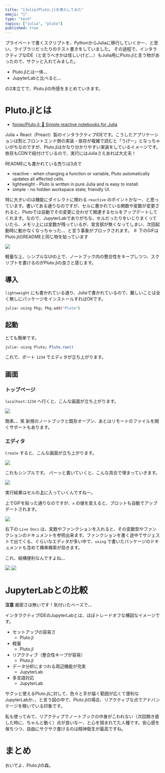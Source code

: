 ```yaml
---
title: "[Julia]Pluto.jlを導入してみた"
emoji: "📝"
type: "tech"
topics: ["julia", "pluto"]
published: true
---
```


プライベートで書くスクリプトを、PythonからJuliaに移行していくかー、と思い、ライブラリだったりのテスト書きをしていました。
その過程で、インタラクティブなIDE（と言うべきかは怪しいけど、、）もJulia用にPluto.jlと言う物があったので、サクッと入れてみました。

- Pluto.jlとは一体、、
- JupyterLabと比べると、、

の2本立てで、Pluto.jlの所感をまとめていきます。

# Pluto.jlとは

- [fonsp/Pluto.jl: 🎈 Simple reactive notebooks for Julia](https://github.com/fonsp/Pluto.jl)

Julia + React（Preact）製のインタラクティブIDEです。こうしたアプリケーションは割とフロントエンド側の実装・依存が複雑で読むと「うげー」となっちゃいがちなのですが、Pluto.jlはかなり分かりやすい実装をしているイメージです。依存もCDNで紐付けているので、実行にはJuliaさえあれば大丈夫！

READMEにも書かれている売りは3点で

- reactive - when changing a function or variable, Pluto automatically updates all affected cells.
- lightweight - Pluto is written in pure Julia and is easy to install.
- simple - no hidden workspace state; friendly UI.

特に大きいのは機能にダイレクトに関わる `reactive` のポイントかなー、と思っています。書いてある通りなのですが、セルに書かれている関数や変数が変更されると、Plutoでは自動でその変更に合わせて関連するセルをアップデートしてくれます。なので、JupyterLabでありがちな、セルだったりをいじりまくっていたら、メモリ上には変数が残っているが、宣言部が無くなってしまい、次回起動時に動かなくなっちゃった、、と言う事象がブロックされます。
＃ 下のGIFはPluto.jlのREADMEと同じ物を貼っています

![](https://storage.googleapis.com/zenn-user-upload/0u4ddouht1jf7pwifakabb3kpwwf)

軽量な上、シンプルなUIの上で、ノートブック内の整合性をキープしつつ、スクリプトを書けるのがPluto.jlの良さと感じます。

## 導入

`lightweight` にも書かれている通り、Juliaで書かれているので、難しいことは全く無しにパッケージをインストールすればOKです。

```bash
julia> using Pkg; Pkg.add("Pluto")
```

## 起動

とても簡単です。

```bash
julia> using Pluto; Pluto.run()
```

これで、ポート `1234` でエディタが立ち上がります。

## 画面

### トップページ

`localhost:1234` へ行くと、こんな画面が立ち上がります。

![](https://storage.googleapis.com/zenn-user-upload/yyod0k27ceo0pdlzcjik275a02dn)

簡素、、笑
新規のノートブックと既存オープン、あとはリモートのファイルを開くサポートもあります。

### エディタ

`Create` すると、こんな画面が立ち上がります。

![](https://storage.googleapis.com/zenn-user-upload/l52872r3ev3m0q9q1bya0q3q6n9e)

これもシンプルです。
バーッと書いていくと、こんな具合で埋まっていきます。

![](https://storage.googleapis.com/zenn-user-upload/94vp0qfzgl991397py2l9mobms7g)

実行結果はセルの**上**に入っていくんですねー。

上でGIFを貼った通りなのですが、`x` の値を変えると、プロットも自動でアップデートされます。

![](https://storage.googleapis.com/zenn-user-upload/dpoa1c41uge46c6wpkse5n95ziz7)

右下の `Live Docs` は、変数やファンクションを入れると、その変数型やファンクションのドキュメントを参照出来ます。ファンクションを書く途中でサジェストで出てくる、ぐらいなエディタが多い中で、`using` で書いたパッケージのドキュメントも含めて横串検索が効きます。

これ、結構便利なんですよね、、

![](https://storage.googleapis.com/zenn-user-upload/7ym1vck4u5gdvxsvx3v7j3vklkw5)
![](https://storage.googleapis.com/zenn-user-upload/mg3cf4br033r1m3bvyemxzkg0i5p)

# JupyterLabとの比較

**注意**
厳密さは無いです！気付いたベースで、、

インタラクティブIDEのJupyterLabとは、ほぼトレードオフな構図なイメージです。

- セットアップの容易さ
	- Pluto.jl
- 軽量
	- Pluto.jl
- リアクティブ（整合性キープが容易）
	- Pluto.jl
- データ分析にまつわる周辺機能が充実
	- JupyterLab
- 多言語対応
	- JupyterLab

サクッと使えるPluto.jlに対して、色々と手が届く範囲が広くて便利なJupyterLabか、、と言う図の中で、Pluto.jlの場合、リアクティブな点でアドバンテージを稼いでいる印象です。

私も使ってみて、リアクティブでノートブックの中身がこわれない（次回開き直した時に、ちゃんと動く）点が良いなー、と心を掴まれてた人種です。安心感を保ちつつ、自由にサクサク書けるのは精神衛生が最高ですね。

# まとめ

おいでよ、Pluto.jlの森。


